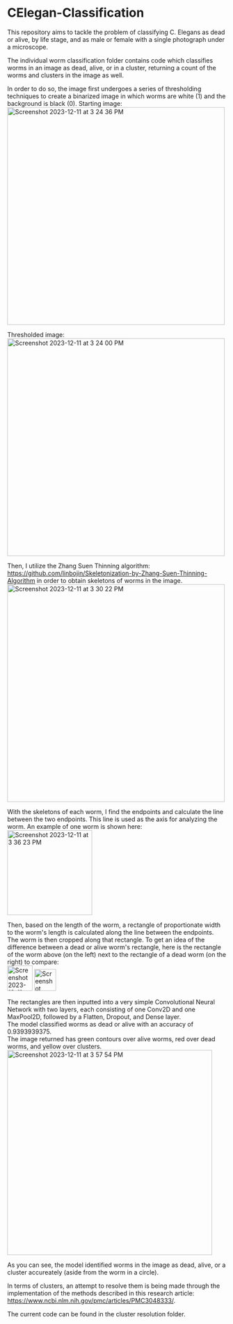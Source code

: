# CElegan-Classification

This repository aims to tackle the problem of classifying C. Elegans as dead or alive, by life stage, and as male or female with a single photograph under a microscope.

The individual worm classification folder contains code which classifies worms in an image as dead, alive, or in a cluster, returning a count of the worms and clusters in the image as well.

In order to do so, the image first undergoes a series of thresholding techniques to create a binarized image in which worms are white (1) and the background is black (0).
Starting image: 
<br>
<img width="500" alt="Screenshot 2023-12-11 at 3 24 36 PM" src="https://github.com/madelinesimpson/CElegan-Classification/assets/91549090/34b82a72-1b30-49d9-8bde-da3523da1bbf">

Thresholded image:
<br>
<img width="500" alt="Screenshot 2023-12-11 at 3 24 00 PM" src="https://github.com/madelinesimpson/CElegan-Classification/assets/91549090/1f97f44d-b027-4620-a120-5d654d49ac3e">

Then, I utilize the Zhang Suen Thinning algorithm: https://github.com/linbojin/Skeletonization-by-Zhang-Suen-Thinning-Algorithm in order to obtain skeletons of worms in the image.
<br>
<img width="500" alt="Screenshot 2023-12-11 at 3 30 22 PM" src="https://github.com/madelinesimpson/CElegan-Classification/assets/91549090/46bd5684-110d-46d7-b090-607e2b2e427f">

With the skeletons of each worm, I find the endpoints and calculate the line between the two endpoints. This line is used as the axis for analyzing the worm. An example of one worm is shown here:
<br>
<img width="195" alt="Screenshot 2023-12-11 at 3 36 23 PM" src="https://github.com/madelinesimpson/CElegan-Classification/assets/91549090/972f5edf-6bd1-4f12-b596-87ca4cf07d71">

Then, based on the length of the worm, a rectangle of proportionate width to the worm's length is calculated along the line between the endpoints. The worm is then cropped along that rectangle. To get an idea of the difference between a dead or alive worm's rectangle, here is the rectangle of the worm above (on the left) next to the rectangle of a dead worm (on the right) to compare:
<br>
<img width="58" alt="Screenshot 2023-12-11 at 3 47 36 PM" src="https://github.com/madelinesimpson/CElegan-Classification/assets/91549090/ddf0a379-8edd-49c2-a13c-ac7fc8dd819e">
<img width="50" alt="Screenshot 2023-12-11 at 3 47 45 PM" src="https://github.com/madelinesimpson/CElegan-Classification/assets/91549090/462b6c97-75d8-422d-abbc-389c252380b8">

The rectangles are then inputted into a very simple Convolutional Neural Network with two layers, each consisting of one Conv2D and one MaxPool2D, followed by a Flatten, Dropout, and Dense layer.
<br>
The model classified worms as dead or alive with an accuracy of 0.9393939375.
<br>
The image returned has green contours over alive worms, red over dead worms, and yellow over clusters.
<br>
<img width="471" alt="Screenshot 2023-12-11 at 3 57 54 PM" src="https://github.com/madelinesimpson/CElegan-Classification/assets/91549090/1412740b-d129-4727-8dce-64033dc81be7">

As you can see, the model identified worms in the image as dead, alive, or a cluster accureately (aside from the worm in a circle).

In terms of clusters, an attempt to resolve them is being made through the implementation of the methods described in this research article:
https://www.ncbi.nlm.nih.gov/pmc/articles/PMC3048333/.

The current code can be found in the cluster resolution folder.
